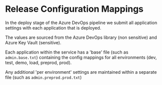 # Release Configuration Mappings

In the deploy stage of the Azure DevOps pipeline we submit all application settings with each application that is deployed.

The values are sourced from the Azure DevOps library (non sensitive) and Azure Key Vault (sensitive).

Each application within the service has a 'base' file (such as `admin.base.txt`) containing the config mappings for all environments (dev, test, demo, load, preprod, prod).

Any additional 'per environment' settings are maintained within a separate file (such as `admin.preprod.prod.txt`)
